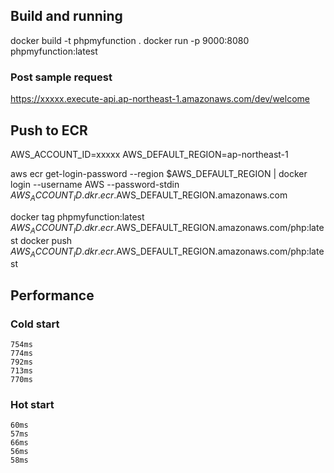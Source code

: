 ## Build and running
docker build -t phpmyfunction .
docker run -p 9000:8080 phpmyfunction:latest

### Post sample request 
https://xxxxx.execute-api.ap-northeast-1.amazonaws.com/dev/welcome

## Push to ECR
AWS_ACCOUNT_ID=xxxxx
AWS_DEFAULT_REGION=ap-northeast-1

aws ecr get-login-password --region $AWS_DEFAULT_REGION | docker login --username AWS --password-stdin $AWS_ACCOUNT_ID.dkr.ecr.$AWS_DEFAULT_REGION.amazonaws.com

docker tag phpmyfunction:latest $AWS_ACCOUNT_ID.dkr.ecr.$AWS_DEFAULT_REGION.amazonaws.com/php:latest
docker push $AWS_ACCOUNT_ID.dkr.ecr.$AWS_DEFAULT_REGION.amazonaws.com/php:latest

## Performance
### Cold start
```
754ms
774ms
792ms
713ms
770ms
```

### Hot start
```
60ms
57ms
66ms
56ms
58ms
```
